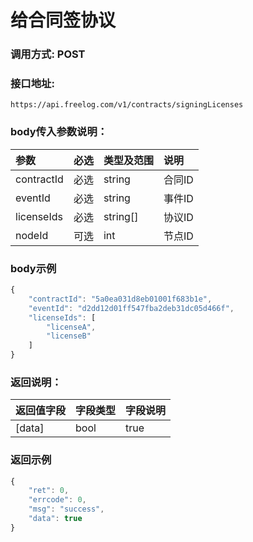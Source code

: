 # 给合同签协议

### 调用方式: POST

### 接口地址:

```
https://api.freelog.com/v1/contracts/signingLicenses
```


### body传入参数说明：


| 参数 | 必选 | 类型及范围 | 说明 |
| :--- | :--- | :--- | :--- |
|contractId|必选|string|合同ID|
|eventId|必选|string|事件ID|
|licenseIds|必选|string[]|协议ID|
|nodeId|可选|int|节点ID|

### body示例

```js
{
    "contractId": "5a0ea031d8eb01001f683b1e",
    "eventId": "d2dd12d01ff547fba2deb31dc05d466f",
    "licenseIds": [
        "licenseA",
        "licenseB"
    ]
}
```

### 返回说明：

| 返回值字段 | 字段类型 | 字段说明 |
| :--- | :--- | :--- |
| [data] | bool | true



### 返回示例

```js
{
    "ret": 0,
    "errcode": 0,
    "msg": "success",
    "data": true
}
```